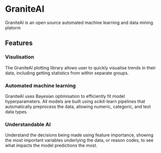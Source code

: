 # GraniteAI
GraniteAI is an open source automated machine learning and data mining platorm

## Features
### Visulisation
The GraniteAI plotting library allows user to quickly visualise trends in their data, including getting statistics from within separate groups.

### Automated machine learning
GraniteAI uses Bayesian optimisation to efficiently fit model hyperparameters. All models are built using scikit-learn pipelines that automatically preprocess the data, allowing numeric, categoric, and text data types.

### Understandable AI
Understand the decisions being made using feature importance, showing the most important variables underlying the data, or reason codes, to see what impacts the model predictions the most.
